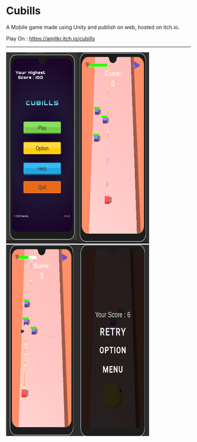 # Cubills

A Mobile game made using Unity and publish on web, hosted on itch.io.

Play On : https://amitkr.itch.io/cubills

<hr/>
<p float="left">
  <img src='/img/cubills_1.png' height="520" width="390" />
  &nbsp;&nbsp;&nbsp;&nbsp;&nbsp;
  <img src='/img/cubills_2.png' height="520" width="390" />
</p>



 
 
